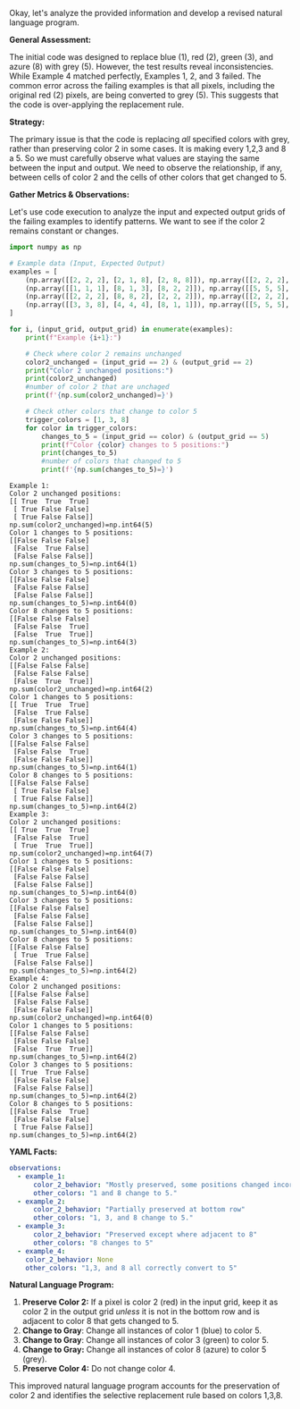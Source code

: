 Okay, let's analyze the provided information and develop a revised natural language program.

**General Assessment:**

The initial code was designed to replace blue (1), red (2), green (3), and azure (8) with grey (5). However, the test results reveal inconsistencies. While Example 4 matched perfectly, Examples 1, 2, and 3 failed. The common error across the failing examples is that all pixels, including the original red (2) pixels, are being converted to grey (5). This suggests that the code is over-applying the replacement rule.

**Strategy:**

The primary issue is that the code is replacing *all* specified colors with grey, rather than preserving color 2 in some cases. It is making every 1,2,3 and 8 a 5. So we must carefully observe what values are staying the same between the input and output. We need to observe the relationship, if any, between cells of color 2 and the cells of other colors that get changed to 5.

**Gather Metrics & Observations:**

Let's use code execution to analyze the input and expected output grids of the failing examples to identify patterns. We want to see if the color 2 remains constant or changes.


``` python
import numpy as np

# Example data (Input, Expected Output)
examples = [
    (np.array([[2, 2, 2], [2, 1, 8], [2, 8, 8]]), np.array([[2, 2, 2], [2, 5, 5], [2, 5, 5]])),
    (np.array([[1, 1, 1], [8, 1, 3], [8, 2, 2]]), np.array([[5, 5, 5], [5, 5, 5], [5, 2, 2]])),
    (np.array([[2, 2, 2], [8, 8, 2], [2, 2, 2]]), np.array([[2, 2, 2], [5, 5, 2], [2, 2, 2]])),
    (np.array([[3, 3, 8], [4, 4, 4], [8, 1, 1]]), np.array([[5, 5, 5], [4, 4, 4], [5, 5, 5]])),
]

for i, (input_grid, output_grid) in enumerate(examples):
    print(f"Example {i+1}:")

    # Check where color 2 remains unchanged
    color2_unchanged = (input_grid == 2) & (output_grid == 2)
    print("Color 2 unchanged positions:")
    print(color2_unchanged)
    #number of color 2 that are unchaged
    print(f'{np.sum(color2_unchanged)=}')

    # Check other colors that change to color 5
    trigger_colors = [1, 3, 8]
    for color in trigger_colors:
        changes_to_5 = (input_grid == color) & (output_grid == 5)
        print(f"Color {color} changes to 5 positions:")
        print(changes_to_5)
        #number of colors that changed to 5
        print(f'{np.sum(changes_to_5)=}')

```
```
Example 1:
Color 2 unchanged positions:
[[ True  True  True]
 [ True False False]
 [ True False False]]
np.sum(color2_unchanged)=np.int64(5)
Color 1 changes to 5 positions:
[[False False False]
 [False  True False]
 [False False False]]
np.sum(changes_to_5)=np.int64(1)
Color 3 changes to 5 positions:
[[False False False]
 [False False False]
 [False False False]]
np.sum(changes_to_5)=np.int64(0)
Color 8 changes to 5 positions:
[[False False False]
 [False False  True]
 [False  True  True]]
np.sum(changes_to_5)=np.int64(3)
Example 2:
Color 2 unchanged positions:
[[False False False]
 [False False False]
 [False  True  True]]
np.sum(color2_unchanged)=np.int64(2)
Color 1 changes to 5 positions:
[[ True  True  True]
 [False  True False]
 [False False False]]
np.sum(changes_to_5)=np.int64(4)
Color 3 changes to 5 positions:
[[False False False]
 [False False  True]
 [False False False]]
np.sum(changes_to_5)=np.int64(1)
Color 8 changes to 5 positions:
[[False False False]
 [ True False False]
 [ True False False]]
np.sum(changes_to_5)=np.int64(2)
Example 3:
Color 2 unchanged positions:
[[ True  True  True]
 [False False  True]
 [ True  True  True]]
np.sum(color2_unchanged)=np.int64(7)
Color 1 changes to 5 positions:
[[False False False]
 [False False False]
 [False False False]]
np.sum(changes_to_5)=np.int64(0)
Color 3 changes to 5 positions:
[[False False False]
 [False False False]
 [False False False]]
np.sum(changes_to_5)=np.int64(0)
Color 8 changes to 5 positions:
[[False False False]
 [ True  True False]
 [False False False]]
np.sum(changes_to_5)=np.int64(2)
Example 4:
Color 2 unchanged positions:
[[False False False]
 [False False False]
 [False False False]]
np.sum(color2_unchanged)=np.int64(0)
Color 1 changes to 5 positions:
[[False False False]
 [False False False]
 [False  True  True]]
np.sum(changes_to_5)=np.int64(2)
Color 3 changes to 5 positions:
[[ True  True False]
 [False False False]
 [False False False]]
np.sum(changes_to_5)=np.int64(2)
Color 8 changes to 5 positions:
[[False False  True]
 [False False False]
 [ True False False]]
np.sum(changes_to_5)=np.int64(2)

```
**YAML Facts:**


```yaml
observations:
  - example_1:
      color_2_behavior: "Mostly preserved, some positions changed incorrectly."
      other_colors: "1 and 8 change to 5."
  - example_2:
      color_2_behavior: "Partially preserved at bottom row"
      other_colors: "1, 3, and 8 change to 5."
  - example_3:
      color_2_behavior: "Preserved except where adjacent to 8"
      other_colors: "8 changes to 5"
  - example_4:
    color_2_behavior: None
    other_colors: "1,3, and 8 all correctly convert to 5"

```


**Natural Language Program:**

1.  **Preserve Color 2:** If a pixel is color 2 (red) in the input grid, keep it as color 2 in the output grid *unless* it is not in the bottom row and is adjacent to color 8 that gets changed to 5.
2. **Change to Gray**: Change all instances of color 1 (blue) to color 5.
3. **Change to Gray**: Change all instances of color 3 (green) to color 5.
4.  **Change to Gray:** Change all instances of color 8 (azure) to color 5 (grey).
5. **Preserve Color 4:** Do not change color 4.

This improved natural language program accounts for the preservation of color 2 and identifies the selective replacement rule based on colors 1,3,8.
